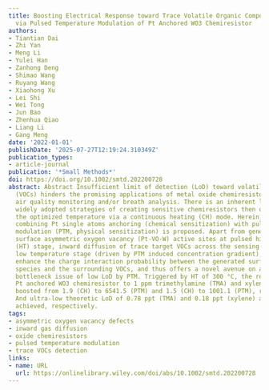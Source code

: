 ```yaml
---
title: Boosting Electrical Response toward Trace Volatile Organic Compounds Molecules
  via Pulsed Temperature Modulation of Pt Anchored WO3 Chemiresistor
authors:
- Tiantian Dai
- Zhi Yan
- Meng Li
- Yulei Han
- Zanhong Deng
- Shimao Wang
- Ruyang Wang
- Xiaohong Xu
- Lei Shi
- Wei Tong
- Jun Bao
- Zhenhua Qiao
- Liang Li
- Gang Meng
date: '2022-01-01'
publishDate: '2025-07-27T12:19:24.310349Z'
publication_types:
- article-journal
publication: '*Small Methods*'
doi: https://doi.org/10.1002/smtd.202200728
abstract: Abstract Insufficient limit of detection (LoD) toward volatile organic compounds
  (VOCs) hinders the promising applications of metal oxide chemiresistors in emerging
  air quality monitoring and/or breath analysis. There is an inherent limitation of
  widely adopted strategies of creating sensitive chemiresistors then operating at
  the optimized temperature via a continuous heating (CH) mode. Herein, a strategy
  combining Pt single atoms anchoring (chemical sensitization) with pulsed temperature
  modulation (PTM, physical sensitization) is proposed. Apart from generating abundant
  surface asymmetric oxygen vacancy (Pt-VO-W) active sites at pulsed high temperature
  (HT) stage, inward diffusion of trace target VOCs across the sensing layer at pulsed
  low temperature stage (driven by PTM induced concentration gradient), can greatly
  enhance the charge interaction probability between the generated surface active
  species and the surrounding VOCs, and thus offers a novel avenue on addressing the
  bottleneck issue of low LoD by PTM. Triggered by HT of 300 °C, the responses of
  Pt anchored WO3 chemiresistor to 1 ppm trimethylamine (TMA) and xylene can be drastically
  boosted from 1.9 (CH) to 6541.5 (PTM) and 1.5 (CH) to 1001.1 (PTM), respectively.
  And ultra-low theoretic LoD of 0.78 ppt (TMA) and 0.18 ppt (xylene) are successfully
  achieved, respectively.
tags:
- asymmetric oxygen vacancy defects
- inward gas diffusion
- oxide chemiresistors
- pulsed temperature modulation
- trace VOCs detection
links:
- name: URL
  url: https://onlinelibrary.wiley.com/doi/abs/10.1002/smtd.202200728
---
```

